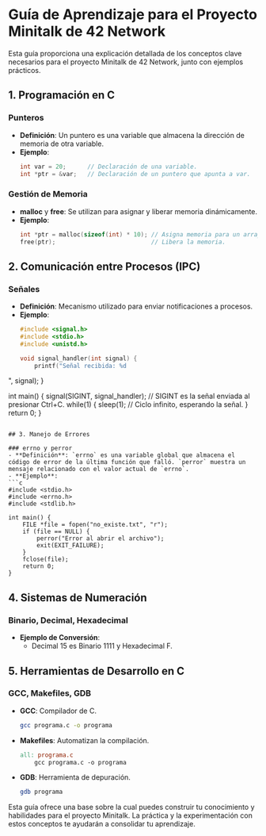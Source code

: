 
# Guía de Aprendizaje para el Proyecto Minitalk de 42 Network

Esta guía proporciona una explicación detallada de los conceptos clave necesarios para el proyecto Minitalk de 42 Network, junto con ejemplos prácticos.

## 1. Programación en C

### Punteros
- **Definición**: Un puntero es una variable que almacena la dirección de memoria de otra variable.
- **Ejemplo**:
  ```c
  int var = 20;      // Declaración de una variable.
  int *ptr = &var;   // Declaración de un puntero que apunta a var.
  ```

### Gestión de Memoria
- **malloc** y **free**: Se utilizan para asignar y liberar memoria dinámicamente.
- **Ejemplo**:
  ```c
  int *ptr = malloc(sizeof(int) * 10); // Asigna memoria para un array de 10 enteros.
  free(ptr);                           // Libera la memoria.
  ```

## 2. Comunicación entre Procesos (IPC)

### Señales
- **Definición**: Mecanismo utilizado para enviar notificaciones a procesos.
- **Ejemplo**:
  ```c
  #include <signal.h>
  #include <stdio.h>
  #include <unistd.h>

  void signal_handler(int signal) {
      printf("Señal recibida: %d
", signal);
  }

  int main() {
      signal(SIGINT, signal_handler); // SIGINT es la señal enviada al presionar Ctrl+C.
      while(1) {
          sleep(1); // Ciclo infinito, esperando la señal.
      }
      return 0;
  }
  ```

## 3. Manejo de Errores

### errno y perror
- **Definición**: `errno` es una variable global que almacena el código de error de la última función que falló. `perror` muestra un mensaje relacionado con el valor actual de `errno`.
- **Ejemplo**:
  ```c
  #include <stdio.h>
  #include <errno.h>
  #include <stdlib.h>

  int main() {
      FILE *file = fopen("no_existe.txt", "r");
      if (file == NULL) {
          perror("Error al abrir el archivo");
          exit(EXIT_FAILURE);
      }
      fclose(file);
      return 0;
  }
  ```

## 4. Sistemas de Numeración

### Binario, Decimal, Hexadecimal
- **Ejemplo de Conversión**:
  - Decimal 15 es Binario 1111 y Hexadecimal F.

## 5. Herramientas de Desarrollo en C

### GCC, Makefiles, GDB
- **GCC**: Compilador de C.
  ```bash
  gcc programa.c -o programa
  ```
- **Makefiles**: Automatizan la compilación.
  ```Makefile
  all: programa.c
      gcc programa.c -o programa
  ```
- **GDB**: Herramienta de depuración.
  ```bash
  gdb programa
  ```

Esta guía ofrece una base sobre la cual puedes construir tu conocimiento y habilidades para el proyecto Minitalk. La práctica y la experimentación con estos conceptos te ayudarán a consolidar tu aprendizaje.
